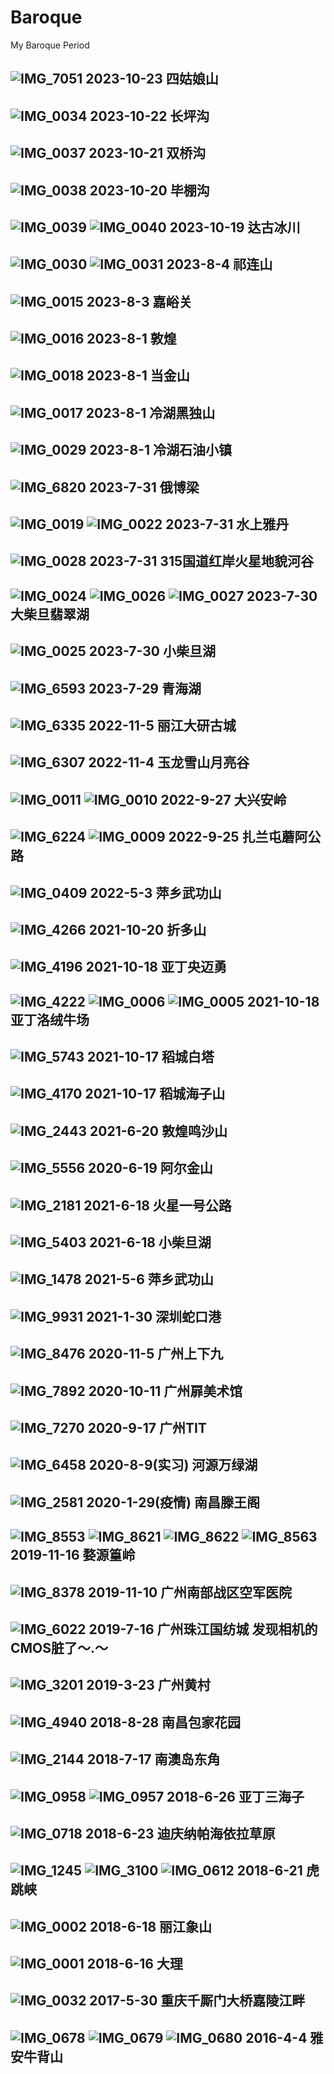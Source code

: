 # Baroque
My Baroque Period

![IMG_7051](2023/IMG_7051.JPG)
2023-10-23 四姑娘山
---

![IMG_0034](2023/IMG_0034.JPG)
2023-10-22 长坪沟
---

![IMG_0037](2023/IMG_0037.JPG)
2023-10-21 双桥沟
---

![IMG_0038](2023/IMG_0038.JPG)
2023-10-20 毕棚沟
---

![IMG_0039](2023/IMG_0039.JPG)
![IMG_0040](2023/IMG_0040.JPG)
2023-10-19 达古冰川
---

![IMG_0030](2023/IMG_0030.JPG)
![IMG_0031](2023/IMG_0031.JPG)
2023-8-4 祁连山
---

![IMG_0015](2023/IMG_0015.JPG)
2023-8-3 嘉峪关
---

![IMG_0016](2023/IMG_0016.JPG)
2023-8-1 敦煌
---

![IMG_0018](2023/IMG_0018.JPG)
2023-8-1 当金山
---

![IMG_0017](2023/IMG_0017.JPG)
2023-8-1 冷湖黑独山
---

![IMG_0029](2023/IMG_0029.JPG)
2023-8-1 冷湖石油小镇
---

![IMG_6820](2023/IMG_6820.JPG)
2023-7-31 俄博梁
---

![IMG_0019](2023/IMG_0019.JPG)
![IMG_0022](2023/IMG_0022.JPG)
2023-7-31 水上雅丹
---

![IMG_0028](2023/IMG_0028.JPG)
2023-7-31 315国道红岸火星地貌河谷
---

![IMG_0024](2023/IMG_0024.JPG)
![IMG_0026](2023/IMG_0026.JPG)
![IMG_0027](2023/IMG_0027.JPG)
2023-7-30 大柴旦翡翠湖
---

![IMG_0025](2023/IMG_0025.JPG)
2023-7-30 小柴旦湖
---

![IMG_6593](2023/IMG_6593.JPG)
2023-7-29 青海湖
---

![IMG_6335](2022/IMG_6335.JPG)
2022-11-5 丽江大研古城
---

![IMG_6307](2022/IMG_6307.JPG)
2022-11-4 玉龙雪山月亮谷
---

![IMG_0011](2022/IMG_0011.JPG)
![IMG_0010](2022/IMG_0010.JPG)
2022-9-27 大兴安岭
---

![IMG_6224](2022/IMG_6224.JPG)
![IMG_0009](2022/IMG_0009.JPG)
2022-9-25 扎兰屯蘑阿公路
---

![IMG_0409](2022/IMG_0409.JPG)
2022-5-3 萍乡武功山
---

![IMG_4266](2021/IMG_4266.JPG)
2021-10-20 折多山
---

![IMG_4196](2021/IMG_4196.JPG)
2021-10-18 亚丁央迈勇
---

![IMG_4222](2021/IMG_4222.JPG)
![IMG_0006](2021/IMG_0006.JPG)
![IMG_0005](2021/IMG_0005.JPG)
2021-10-18 亚丁洛绒牛场
---

![IMG_5743](2021/IMG_5743.JPG)
2021-10-17 稻城白塔
---

![IMG_4170](2021/IMG_4170.JPG)
2021-10-17 稻城海子山
---

![IMG_2443](2021/IMG_2443.JPG)
2021-6-20 敦煌鸣沙山
---

![IMG_5556](2021/IMG_5556.JPG)
2020-6-19 阿尔金山
---

![IMG_2181](2021/IMG_2181.JPG)
2021-6-18 火星一号公路
---

![IMG_5403](2021/IMG_5403.JPG)
2021-6-18 小柴旦湖
---

![IMG_1478](2021/IMG_1478.JPG)
2021-5-6 萍乡武功山
---

![IMG_9931](2021/IMG_9931.JPG)
2021-1-30 深圳蛇口港
---

![IMG_8476](2020/IMG_8476.JPG)
2020-11-5 广州上下九
----

![IMG_7892](2020/IMG_7892.JPG)
2020-10-11 广州扉美术馆
---

![IMG_7270](2020/IMG_7270.JPG)
2020-9-17 广州TIT
---

![IMG_6458](2020/IMG_6458.JPG)
2020-8-9(实习) 河源万绿湖
---

![IMG_2581](2020/IMG_2581.JPG)
2020-1-29(疫情) 南昌滕王阁
---

![IMG_8553](2019/IMG_8553.JPG)
![IMG_8621](2019/IMG_8621.JPG)
![IMG_8622](2019/IMG_8622.JPG)
![IMG_8563](2019/IMG_8563.JPG)
2019-11-16 婺源篁岭
---

![IMG_8378](2019/IMG_8378.JPG)
2019-11-10 广州南部战区空军医院
---

![IMG_6022](2019/IMG_6022.JPG)
2019-7-16 广州珠江国纺城
发现相机的CMOS脏了～.～
---

![IMG_3201](2019/IMG_3201.JPG)
2019-3-23 广州黄村
---

![IMG_4940](2018/IMG_4940.JPG)
2018-8-28 南昌包家花园
---

![IMG_2144](2018/IMG_2144.JPG)
2018-7-17 南澳岛东角
---

![IMG_0958](2018/IMG_0958.JPG)
![IMG_0957](2018/IMG_0957.JPG)
2018-6-26 亚丁三海子
---

![IMG_0718](2018/IMG_0718.JPG)
2018-6-23 迪庆纳帕海依拉草原
---

![IMG_1245](2018/IMG_1245.JPG)
![IMG_3100](2018/IMG_3100.JPG)
![IMG_0612](2018/IMG_0612.JPG)
2018-6-21 虎跳峡
---

![IMG_0002](2018/IMG_0002.JPG)
2018-6-18 丽江象山
---

![IMG_0001](2018/IMG_0001.JPG)
2018-6-16 大理
---

![IMG_0032](2017/IMG_0032.JPG)
2017-5-30 重庆千厮门大桥嘉陵江畔
---

![IMG_0678](2016/IMG_0678.JPG)
![IMG_0679](2016/IMG_0679.JPG)
![IMG_0680](2016/IMG_0680.JPG)
2016-4-4 雅安牛背山
---

